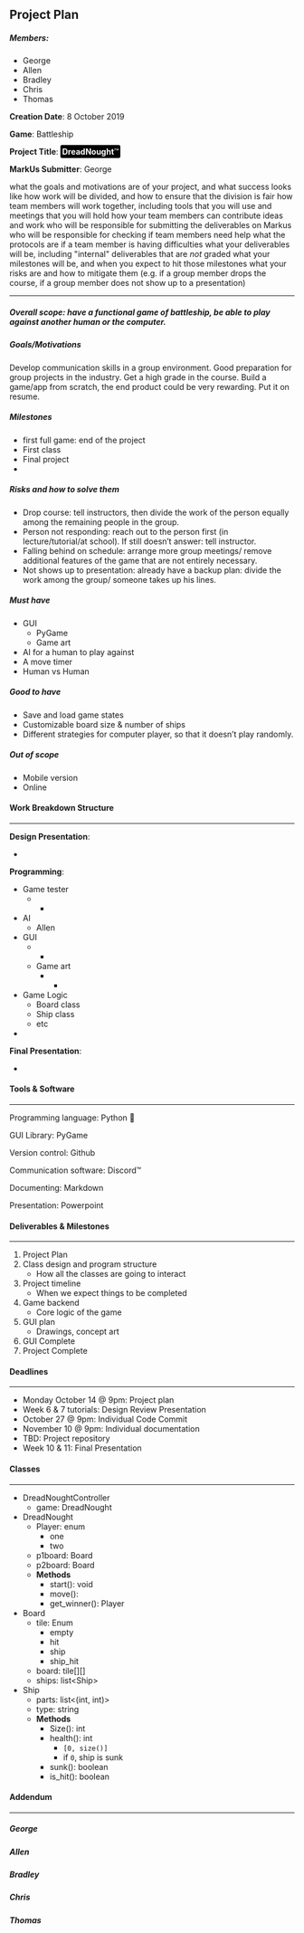 ## Project Plan

##### Members:

- George
- Allen
- Bradley
- Chris
- Thomas

**Creation Date**: 8 October 2019

**Game**: Battleship

**Project Title**: <span style="background:black;color:white;padding:3px;border-radius:3px;">**DreadNought**:tm:</span>

**MarkUs Submitter**: George

 what the goals and motivations are of your project, and what success looks like how work will be divided, and how to ensure that the division is fair how team members will work together, including tools that you will use and meetings that you will hold how your team members can contribute ideas and work who will be responsible for submitting the deliverables on Markus who will be responsible for checking if team members need help what the protocols are if a team member is having difficulties what your deliverables will be, including "internal" deliverables that are *not* graded what your milestones will be, and when you expect to hit those milestones what your risks are and how to mitigate them (e.g. if a group member drops the course, if a group member does not show up to a presentation) 

---
##### Overall scope: have a functional game of battleship, be able to play against another human or the computer.

##### Goals/Motivations

Develop communication skills in a group environment. Good preparation for group projects in the industry. Get a high grade in the course. Build a game/app from scratch, the end product could be very rewarding. Put it on resume.

##### Milestones

- first full game: end of the project
- First class
- Final project
- 

##### Risks and how to solve them
- Drop course: tell instructors, then divide the work of the person equally among the remaining people in the group.
- Person not responding: reach out to the person first (in lecture/tutorial/at school). If still doesn’t answer: tell instructor.
- Falling behind on schedule: arrange more group meetings/ remove additional features of the game that are not entirely necessary.
- Not shows up to presentation: already have a backup plan: divide the work among the group/ someone takes up his lines.

##### Must have

- GUI
  - PyGame
  - Game art
- AI for a human to play against
- A move timer
- Human vs Human

##### Good to have

- Save and load game states
- Customizable board size & number of ships
- Different strategies for computer player, so that it doesn’t play randomly.

##### Out of scope

- Mobile version
- Online

#### Work Breakdown Structure

---

**Design Presentation**:

- 

**Programming**:

- Game tester
  - -
- AI
  - Allen
- GUI
  - -
  - Game art
    - -
- Game Logic
  - Board class
  - Ship class
  - etc
- 

**Final Presentation**:

- 

#### Tools & Software

---

Programming language: Python :snake:

GUI Library: PyGame

Version control: Github

Communication software: Discord:tm:

Documenting: Markdown

Presentation: Powerpoint

#### Deliverables & Milestones

---

1. Project Plan
2. Class design and program structure
   - How all the classes are going to interact
3. Project timeline
   - When we expect things to be completed
4. Game backend
   - Core logic of the game
5. GUI plan
   - Drawings, concept art
6. GUI Complete
7. Project Complete

#### Deadlines

---

- Monday October 14 @ 9pm: Project plan
- Week 6 & 7 tutorials: Design Review Presentation
- October 27 @ 9pm: Individual Code Commit
- November 10 @ 9pm: Individual documentation
- TBD: Project repository
- Week 10 & 11: Final Presentation

#### Classes

---

- DreadNoughtController
  - game: DreadNought
- DreadNought
  - Player: enum
    - one
    - two
  - p1board: Board
  - p2board: Board
  - **Methods**
    - start(): void
    - move():
    - get_winner(): Player
- Board
  - tile: Enum
    - empty
    - hit
    - ship
    - ship_hit
  - board: tile\[][]
  - ships: list\<Ship>
- Ship
  - parts: list<(int, int)>
  - type: string
  - **Methods**
    - Size(): int
    - health(): int
      - `[0, size()]`
      - if `0`, ship is sunk
    - sunk(): boolean
    - is_hit(): boolean

#### Addendum

---

##### George

##### Allen

##### Bradley

##### Chris

##### Thomas
